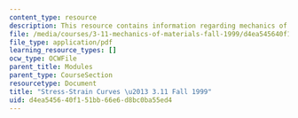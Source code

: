 ```yaml
---
content_type: resource
description: This resource contains information regarding mechanics of materials.
file: /media/courses/3-11-mechanics-of-materials-fall-1999/d4ea545640f151bb66e6d8bc0ba55ed4_MIT3_11F99_ss.pdf
file_type: application/pdf
learning_resource_types: []
ocw_type: OCWFile
parent_title: Modules
parent_type: CourseSection
resourcetype: Document
title: "Stress-Strain Curves \u2013 3.11 Fall 1999"
uid: d4ea5456-40f1-51bb-66e6-d8bc0ba55ed4
---
```

